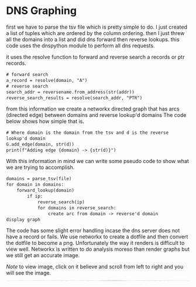 # DNS Graphing

first we have to parse the tsv file which is pretty simple to do.
I just created a list of tuples which are ordered by the column ordering.
then I just threw all the domains into a list and did dns forward then reverse lookups.
this code uses the dnspython module to perform all dns requests.

it uses the resolve function to forward and reverse search a records or ptr records.
```
# forward search
a_record = resolve(domain, "A")
# reverse search
search_addr = reversename.from_address(str(addr))
reverse_search_results = resolve(search_addr, "PTR")
``` 
from this information we create a networkx directed graph that has arcs (directed edge) between domains and reverse lookup'd domains
The code below shows how simple that is.
```
# Where domain is the domain from the tsv and d is the reverse lookup'd domain
G.add_edge(domain, str(d))
print(f"Adding edge {domain} -> {str(d)}")
```
With this information in mind we can write some pseudo code to show what we are trying to accomplish.
```
domains = parse_tsv(file)
for domain in domains:
    forward_lookup(domain)
        if ip:
            reverse_search(ip)
            for domains in reverse_search:
                create arc from domain -> reverse'd domain
display graph
```
The code has some slight error handling incase the dns server does not have a record or fails. We use networkx to create a dotfile and then convert the dotfile to become a png. Unfortunately the way it renders is difficult to view well. Networkx is written to do analysis moreso than render graphs but we still get an accurate image.

*Note* to view image, click on it believe and scroll from left to right and you will see the image.
![](Graph.png)